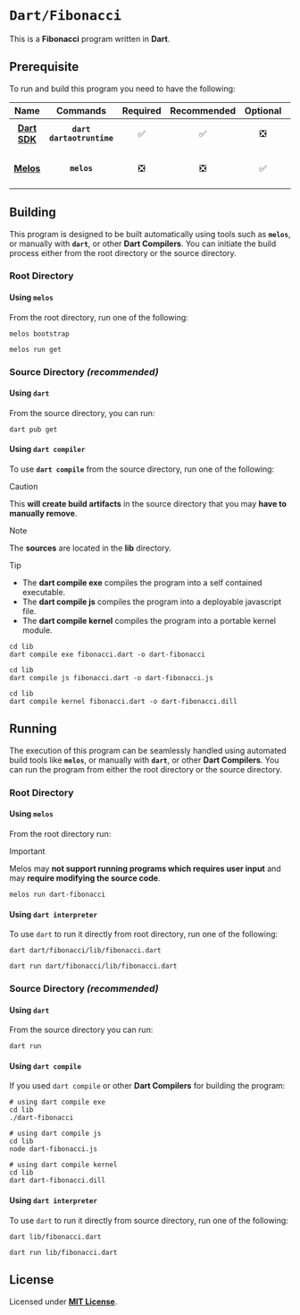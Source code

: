 # `Dart/Fibonacci`

This is a **Fibonacci** program written in **Dart**.

## Prerequisite

To run and build this program you need to have the following:

<div align="center">

| Name | Commands | Required | Recommended | Optional | Notes |
|:----:|:--------:|:--------:|:-----------:|:--------:|:-----:|
| [**Dart SDK**](https://dlang.org/download.html) | **`dart`**<br>**`dartaotruntime`** | &#9989; | &#9989; | &#10062; | **`sudo apt install dart`** |
| [**Melos**](https://gcc.gnu.org) | **`melos`** | &#10062; | &#10062; | &#9989; | **`dart pub global activate melos`** |

</div>

## Building

This program is designed to be built automatically using tools such as **`melos`**, or manually with **`dart`**, or other **Dart Compilers**. You can initiate the build process either from the root directory or the source directory.

### Root Directory

#### Using `melos`

From the root directory, run one of the following:

```
melos bootstrap
```
```
melos run get
```

### Source Directory _(recommended)_

#### Using `dart`

From the source directory, you can run:

```
dart pub get
```

#### Using `dart compiler`

To use **`dart compile`** from the source directory, run one of the following:

> [!CAUTION]
> This **will create build artifacts** in the source directory that you may **have to manually remove**.

> [!NOTE]
> The **sources** are located in the **lib** directory.

> [!TIP]
> * The **dart compile exe** compiles the program into a self contained executable.
> * The **dart compile js** compiles the program into a deployable javascript file.
> * The **dart compile kernel** compiles the program into a portable kernel module.

```
cd lib
dart compile exe fibonacci.dart -o dart-fibonacci
```
```
cd lib
dart compile js fibonacci.dart -o dart-fibonacci.js
```
```
cd lib
dart compile kernel fibonacci.dart -o dart-fibonacci.dill
```

## Running

The execution of this program can be seamlessly handled using automated build tools like **`melos`**, or manually with **`dart`**, or other **Dart Compilers**. You can run the program from either the root directory or the source directory.

### Root Directory

#### Using `melos`

From the root directory run:

> [!IMPORTANT]
> Melos may **not support running programs which requires user input** and may **require modifying the source code**.

```
melos run dart-fibonacci
```

#### Using `dart interpreter`

To use `dart` to run it directly from root directory, run one of the following:

```
dart dart/fibonacci/lib/fibonacci.dart
```
```
dart run dart/fibonacci/lib/fibonacci.dart
```

### Source Directory _(recommended)_

#### Using `dart`

From the source directory you can run:

```
dart run
```

#### Using `dart compile`

If you used `dart compile` or other **Dart Compilers** for building the program:

```
# using dart compile exe
cd lib
./dart-fibonacci
```
```
# using dart compile js
cd lib
node dart-fibonacci.js
```
```
# using dart compile kernel
cd lib
dart dart-fibonacci.dill
```

#### Using `dart interpreter`

To use `dart` to run it directly from source directory, run one of the following:

```
dart lib/fibonacci.dart
```
```
dart run lib/fibonacci.dart
```

## License

Licensed under [**MIT License**](LICENSE).
